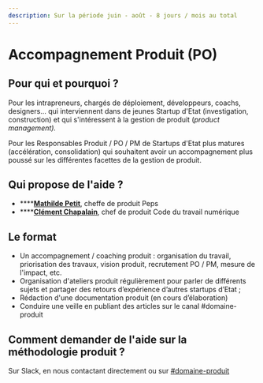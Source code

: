 ```yaml
---
description: Sur la période juin - août - 8 jours / mois au total
---
```


# Accompagnement Produit \(PO\)

## Pour qui et pourquoi ?

Pour les intrapreneurs, chargés de déploiement, développeurs, coachs, designers... qui interviennent dans de jeunes Startup d'Etat \(investigation, construction\) et qui s'intéressent à la gestion de produit \(_product management\)._

Pour les Responsables Produit / PO / PM de Startups d'Etat plus matures \(accélération, consolidation\) qui souhaitent avoir un accompagnement plus poussé sur les différentes facettes de la gestion de produit.

## Qui propose de l'aide ?

* \*\*\*\*[**Mathilde Petit**](https://www.linkedin.com/in/mathilde-petit-b90b8792/), cheffe de produit Peps 
* \*\*\*\*[**Clément Chapalain**](https://www.linkedin.com/in/cchapalain/?originalSubdomain=fr), chef de produit Code du travail numérique

## Le format 

* Un accompagnement / coaching produit : organisation du travail, priorisation des travaux, vision produit, recrutement PO / PM, mesure de l'impact, etc.
* Organisation d'ateliers produit régulièrement pour parler de différents sujets et partager des retours d’expérience d’autres startups d’Etat ; 
* Rédaction d'une documentation produit \(en cours d’élaboration\) 
* Conduire une veille en publiant des articles sur le canal \#domaine-produit 

## Comment demander de l'aide sur la méthodologie produit ?

Sur Slack, en nous contactant directement ou sur [\#domaine-produit](https://startups-detat.slack.com/archives/C226E9PNU)

